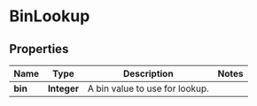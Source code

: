 

# BinLookup


## Properties

Name | Type | Description | Notes
------------ | ------------- | ------------- | -------------
**bin** | **Integer** | A bin value to use for lookup. | 



